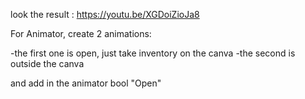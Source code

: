 look the result : https://youtu.be/XGDoiZioJa8

For Animator, create 2 animations:

-the first one is open, just take inventory on the canva
-the second is outside the canva

and add in the animator bool "Open"
